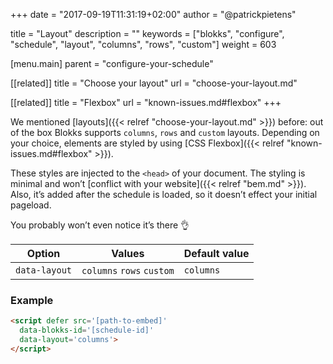 +++
date            = "2017-09-19T11:31:19+02:00"
author          = "@patrickpietens"

title           = "Layout"
description     = ""
keywords        = ["blokks", "configure", "schedule", "layout", "columns", "rows", "custom"]
weight          = 603

[menu.main]
parent          = "configure-your-schedule"

[[related]]
title = "Choose your layout"
url = "choose-your-layout.md"

[[related]]
title = "Flexbox"
url = "known-issues.md#flexbox"
+++

We mentioned [layouts]({{< relref "choose-your-layout.md" >}}) before: out of the box Blokks supports `columns`, `rows` and `custom` layouts. Depending on your choice, elements are styled by using [CSS Flexbox]({{< relref "known-issues.md#flexbox" >}}). 

These styles are injected to the `<head>` of your document. The styling is minimal and won’t [conflict with your website]({{< relref "bem.md" >}}). Also, it’s added after the schedule is loaded, so it doesn’t effect your initial pageload. 

You probably won’t even notice it’s there 👌

| Option | Values | Default value |
|--------|--------|---------------|
| `data-layout` | `columns` `rows` `custom` | `columns`|

### Example

```html
<script	defer src='[path-to-embed]'
  data-blokks-id='[schedule-id]'
  data-layout='columns'>
</script>
```
